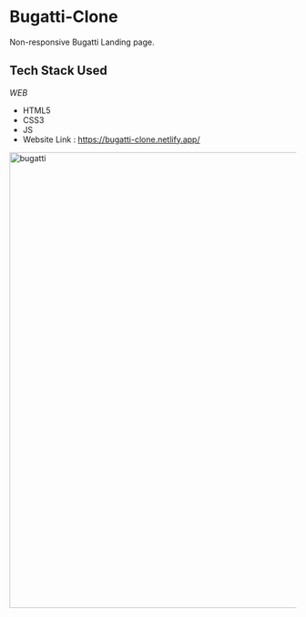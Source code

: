 # Bugatti-Clone
Non-responsive Bugatti Landing page.
<h2 align= "left"><b>Tech Stack Used</b></h2>

*WEB*

- HTML5
- CSS3
- JS
- Website Link : https://bugatti-clone.netlify.app/
<img align="center" alt="bugatti" width="800" src="https://www.cnet.com/a/img/resize/07a405c4d2a0d652fd2a208965245853a4b8ded9/hub/2018/08/23/0a491358-7d4b-4f5d-82da-15b73d8f54a1/02-bugatti-divo-f34-web.jpg?auto=webp&width=1200">
